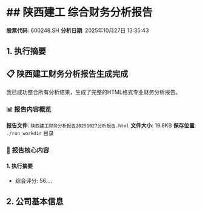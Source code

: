 # ## 陕西建工 综合财务分析报告

**股票代码**: 600248.SH
**分析日期**: 2025年10月27日 13:35:43

## 1. 执行摘要
## 📋 陕西建工财务分析报告生成完成

我已成功整合所有分析结果，生成了完整的HTML格式专业财务分析报告。

### 📊 报告内容概览

**报告文件**: `陕西建工财务分析报告20251027分析报告.html`
**文件大小**: 19.8KB
**保存位置**: `./run_workdir` 目录

### 🎯 报告核心内容

#### 1. **执行摘要**
- 综合评分: 56....

## 2. 公司基本信息


